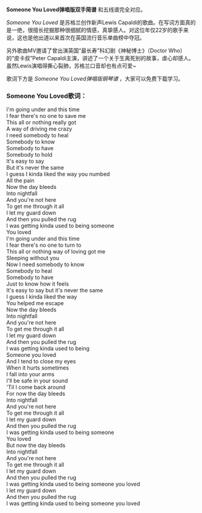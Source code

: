 

**Someone You Loved弹唱版双手简谱** 和五线谱完全对应。

_Someone You Loved_ 是苏格兰创作新声Lewis
Capaldi的歌曲。在写词方面真的是一绝，很擅长挖掘那种很细腻的情感，真挚感人。对这位年仅22岁的歌手来说，这也是他出道以来首次在英国流行音乐单曲榜中夺冠。

另外歌曲MV邀请了曾出演英国“最长寿”科幻剧《神秘博士》（Doctor Who）的“皮卡叔”Peter
Capaldi主演，讲述了一个关于生离死别的故事，虐心却感人。虽然Lewis演唱得撕心裂肺，苏格兰口音却也有点可爱~

歌词下方是 _Someone You Loved弹唱版钢琴谱_ ，大家可以免费下载学习。

### Someone You Loved歌词：

I'm going under and this time  
I fear there's no one to save me  
This all or nothing really got  
A way of driving me crazy  
I need somebody to heal  
Somebody to know  
Somebody to have  
Somebody to hold  
It's easy to say  
But it's never the same  
I guess I kinda liked the way you numbed  
All the pain  
Now the day bleeds  
Into nightfall  
And you're not here  
To get me through it all  
I let my guard down  
And then you pulled the rug  
I was getting kinda used to being someone  
You loved  
I'm going under and this time  
I fear there's no one to turn to  
This all or nothing way of loving got me  
Sleeping without you  
Now I need somebody to know  
Somebody to heal  
Somebody to have  
Just to know how it feels  
It's easy to say but it's never the same  
I guess I kinda liked the way  
You helped me escape  
Now the day bleeds  
Into nightfall  
And you're not here  
To get me through it all  
I let my guard down  
And then you pulled the rug  
I was getting kinda used to being  
Someone you loved  
And I tend to close my eyes  
When it hurts sometimes  
I fall into your arms  
I'll be safe in your sound  
'Til I come back around  
For now the day bleeds  
Into nightfall  
And you're not here  
To get me through it all  
I let my guard down  
And then you pulled the rug  
I was getting kinda used to being someone  
You loved  
But now the day bleeds  
Into nightfall  
And you're not here  
To get me through it all  
I let my guard down  
And then you pulled the rug  
I was getting kinda used to being someone you loved  
I let my guard down  
And then you pulled the rug  
I was getting kinda used to being someone you loved

